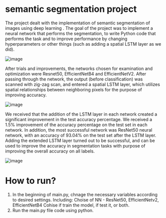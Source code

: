# semantic segmentation project

The project dealt with the implementation of semantic segmentation of images using deep learning . The goal of the project was to implement a neural network that performs the segmentation, to write Python code that performs the task and to improve performance by changing hyperparameters or other things (such as adding a spatial LSTM layer as we did).

![image](https://github.com/user-attachments/assets/b9e1a2df-5f47-4a16-82a0-bb1959314962)

After trials and improvements, the networks chosen for examination and optimization were Resnet50, EfficientNetB4 and EfficientNetV2. After passing through the network, the output (before classification) was scanned with zig-zag scan, and entered a spatial LSTM layer, which utilizes spatial relationships between neighboring pixels for the purpose of improving accuracy.

![image](https://github.com/user-attachments/assets/dba0d83a-c67d-4ab2-89fe-263a8ed99423)

We received that the addition of the LSTM layer in each network created a significant improvement in the test accuracy percentage. We received a 1.5% improvement of the accuracy percentage on the test set in each network.
In addition, the most successful network was ResNet50 neural network, with an accuracy of 93.04% on the test set after the LSTM layer.
Adding the extended LSTM layer turned out to be successful, and can be used to improve the accuracy in segmentation tasks with purpose of improving the overall accuracy on all labels.

![image](https://github.com/user-attachments/assets/2e9438fd-cd75-46bd-87ab-ce4aa21c1b91)

# How to run?
1. In the beginning of main.py, chnage the necessary variables according to desired settings.
   Including:
   Choise of NN - ResNet50, EfficientNetv2, EfficientNetB4
   Cohise if train the model, if test it, or both.
2. Run the main.py file code using python.
